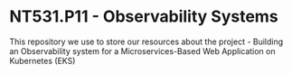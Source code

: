 # NT531.P11 - Observability Systems
This repository we use to store our resources about the project - Building an Observability system for a Microservices-Based Web Application on Kubernetes (EKS)
